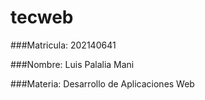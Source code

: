 # tecweb

###Matricula:
202140641

###Nombre:
Luis Palalia Mani

###Materia:
Desarrollo de Aplicaciones Web
